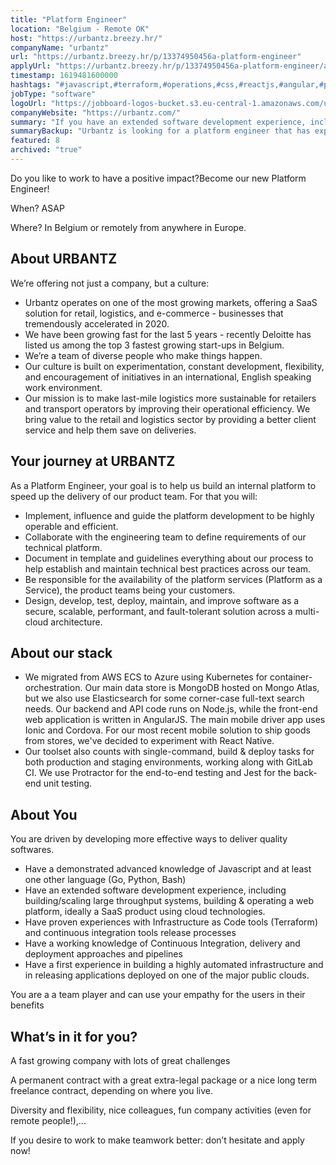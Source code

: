 ```yaml
---
title: "Platform Engineer"
location: "Belgium - Remote OK"
host: "https://urbantz.breezy.hr/"
companyName: "urbantz"
url: "https://urbantz.breezy.hr/p/13374950456a-platform-engineer"
applyUrl: "https://urbantz.breezy.hr/p/13374950456a-platform-engineer/apply"
timestamp: 1619481600000
hashtags: "#javascript,#terraform,#operations,#css,#reactjs,#angular,#python,#golang,#cordova,#kubernetes"
jobType: "software"
logoUrl: "https://jobboard-logos-bucket.s3.eu-central-1.amazonaws.com/urbantz"
companyWebsite: "https://urbantz.com/"
summary: "If you have an extended software development experience, including building/scaling large throughput systems, building & operating a web platform, ideally a SaaS product using cloud technologies, Urbantz has a job opening for a Platform Engineer"
summaryBackup: "Urbantz is looking for a platform engineer that has experience in: #operations, #css, #javascript."
featured: 8
archived: "true"
---
```


Do you like to work to have a positive impact?Become our new Platform Engineer!

When? ASAP

Where? In Belgium or remotely from anywhere in Europe.

## About URBANTZ

We’re offering not just a company, but a culture:

*   Urbantz operates on one of the most growing markets, offering a SaaS solution for retail, logistics, and e-commerce - businesses that tremendously accelerated in 2020.
*   We have been growing fast for the last 5 years - recently Deloitte has listed us among the top 3 fastest growing start-ups in Belgium.
*   We’re a team of diverse people who make things happen.
*   Our culture is built on experimentation, constant development, flexibility, and encouragement of initiatives in an international, English speaking work environment.
*   Our mission is to make last-mile logistics more sustainable for retailers and transport operators by improving their operational efficiency. We bring value to the retail and logistics sector by providing a better client service and help them save on deliveries.

## Your journey at URBANTZ

As a Platform Engineer, your goal is to help us build an internal platform to speed up the delivery of our product team. For that you will:

*   Implement, influence and guide the platform development to be highly operable and efficient.
*   Collaborate with the engineering team to define requirements of our technical platform.
*   Document in template and guidelines everything about our process to help establish and maintain technical best practices across our team.
*   Be responsible for the availability of the platform services (Platform as a Service), the product teams being your customers.
*   Design, develop, test, deploy, maintain, and improve software as a secure, scalable, performant, and fault-tolerant solution across a multi-cloud architecture.

## About our stack

*   We migrated from AWS ECS to Azure using Kubernetes for container-orchestration. Our main data store is MongoDB hosted on Mongo Atlas, but we also use Elasticsearch for some corner-case full-text search needs. Our backend and API code runs on Node.js, while the front-end web application is written in AngularJS. The main mobile driver app uses Ionic and Cordova. For our most recent mobile solution to ship goods from stores, we've decided to experiment with React Native.
*   Our toolset also counts with single-command, build & deploy tasks for both production and staging environments, working along with GitLab CI. We use Protractor for the end-to-end testing and Jest for the back-end unit testing.

## About You

You are driven by developing more effective ways to deliver quality softwares.

*   Have a demonstrated advanced knowledge of Javascript and at least one other language (Go, Python, Bash)
*   Have an extended software development experience, including building/scaling large throughput systems, building & operating a web platform, ideally a SaaS product using cloud technologies.
*   Have proven experiences with Infrastructure as Code tools (Terraform) and continuous integration tools release processes
*   Have a working knowledge of Continuous Integration, delivery and deployment approaches and pipelines
*   Have a first experience in building a highly automated infrastructure and in releasing applications deployed on one of the major public clouds.

You are a a team player and can use your empathy for the users in their benefits

## What’s in it for you?

A fast growing company with lots of great challenges

A permanent contract with a great extra-legal package or a nice long term freelance contract, depending on where you live.

Diversity and flexibility, nice colleagues, fun company activities (even for remote people!),...

If you desire to work to make teamwork better: don’t hesitate and apply now!

